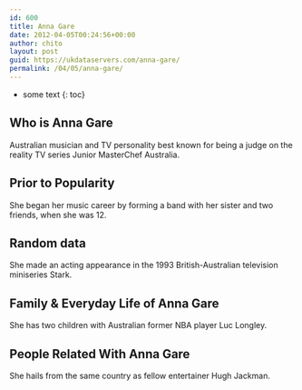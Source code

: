 ```yaml
---
id: 600
title: Anna Gare
date: 2012-04-05T00:24:56+00:00
author: chito
layout: post
guid: https://ukdataservers.com/anna-gare/
permalink: /04/05/anna-gare/
---
```


* some text
{: toc}


## Who is  Anna Gare
                  
                  
                  
Australian musician and TV personality best known for being a judge on the reality TV series Junior MasterChef Australia.
                  
                
                
                
## Prior to Popularity 
                  
                  
                  
She began her music career by forming a band with her sister and two friends, when she was 12.
                  
                
                
                
## Random data 
                  
                  
                  
She made an acting appearance in the 1993 British-Australian television miniseries Stark.
                  
                
                
                
## Family & Everyday Life of Anna Gare
                  
                  
                  
She has two children with Australian former NBA player Luc Longley.
                  
                
                
                
## People Related With  Anna Gare
                  
                  
                  
She hails from the same country as fellow entertainer Hugh Jackman.
                  
                
              
            
          
          
          
    
    
  
